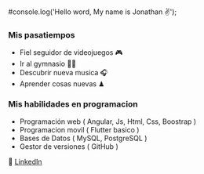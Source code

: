 #console.log('Hello word, My name is Jonathan ✌'); 

### Mis pasatiempos
  - Fiel seguidor de videojuegos 🎮
  - Ir al gymnasio 🏋️‍♂️
  - Descubrir nueva musica  🎧
  - Aprender cosas nuevas ♟
    
 ### Mis habilidades en programacion
  - Programación web ( Angular, Js, Html, Css, Boostrap )
  - Programacion movil ( Flutter basico )
  - Bases de Datos ( MySQL, PostgreSQL )
  - Gestor de versiones ( GitHub )


 🏅 [LinkedIn](https://www.linkedin.com/in/jonathanartetahuerta/)

